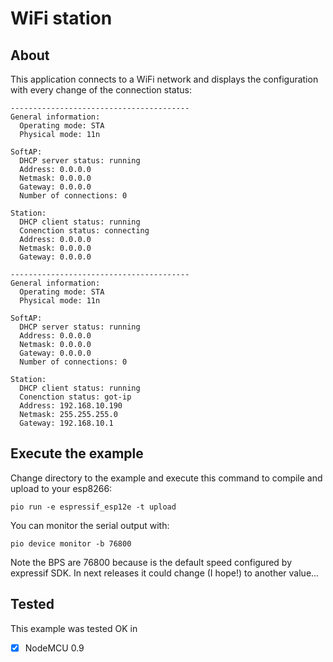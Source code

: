 
# WiFi station

## About

This application connects to a WiFi network and displays the configuration
with every change of the connection status:

```
----------------------------------------
General information:
  Operating mode: STA
  Physical mode: 11n

SoftAP:
  DHCP server status: running
  Address: 0.0.0.0
  Netmask: 0.0.0.0
  Gateway: 0.0.0.0
  Number of connections: 0

Station:
  DHCP client status: running
  Conenction status: connecting
  Address: 0.0.0.0
  Netmask: 0.0.0.0
  Gateway: 0.0.0.0

----------------------------------------
General information:
  Operating mode: STA
  Physical mode: 11n

SoftAP:
  DHCP server status: running
  Address: 0.0.0.0
  Netmask: 0.0.0.0
  Gateway: 0.0.0.0
  Number of connections: 0

Station:
  DHCP client status: running
  Conenction status: got-ip
  Address: 192.168.10.190
  Netmask: 255.255.255.0
  Gateway: 192.168.10.1
```

## Execute the example

Change directory to the example and execute this command to compile and upload
to your esp8266:

    pio run -e espressif_esp12e -t upload

You can monitor the serial output with:

    pio device monitor -b 76800

Note the BPS are 76800 because is the default speed configured by expressif
SDK. In next releases it could change (I hope!) to another value...


## Tested

This example was tested OK in 

- [X] NodeMCU 0.9


